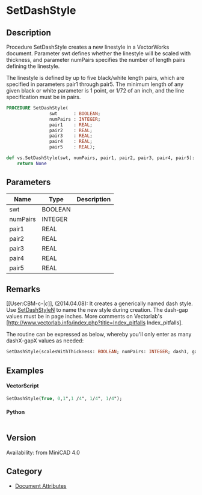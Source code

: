 # SetDashStyle

## Description
Procedure SetDashStyle creates a new linestyle in a VectorWorks document. Parameter swt defines whether the linestyle will be scaled with thickness, and parameter numPairs specifies the number of length pairs defining the linestyle.

The linestyle is defined by up to five black/white length pairs, which are specified in parameters pair1 through pair5. The minimum length of any given black or white parameter is 1 point, or 1/72 of an inch, and the line specification must be in pairs.

```pascal
PROCEDURE SetDashStyle(
				swt      : BOOLEAN;
				numPairs : INTEGER;
				pair1    : REAL;
				pair2    : REAL;
				pair3    : REAL;
				pair4    : REAL;
				pair5    : REAL);
```

```python
def vs.SetDashStyle(swt, numPairs, pair1, pair2, pair3, pair4, pair5):
    return None
```

## Parameters
|Name|Type|Description|
|---|---|---|
|swt|BOOLEAN|   |
|numPairs|INTEGER|   |
|pair1|REAL|   |
|pair2|REAL|   |
|pair3|REAL|   |
|pair4|REAL|   |
|pair5|REAL|   |

## Remarks
[[User:CBM-c-|_c_]], (2014.04.08):  It creates a generically named dash style. Use [SetDashStyleN](SetDashStyleN.md) to name the new style during creation. The dash-gap values must be in page inches. More comments on Vectorlab's [http://www.vectorlab.info/index.php?title=Index_pitfalls Index_pitfalls].

The routine can be expressed as below, whereby you'll only enter as many dashX-gapX values as needed:

```pascal
SetDashStyle(scalesWithThickness: BOOLEAN; numPairs: INTEGER; dash1, gap1, dash2, gap2, dash3, gap3, dash4, gap4, dash5, gap5: REAL);
```

## Examples
#### VectorScript ####
```pascal
SetDashStyle(True, 0,1",1 /4", 1/4", 1/4");
```
#### Python ####
```python

```

## Version
Availability: from MiniCAD 4.0

## Category
* [Document Attributes](../Categories/Document%20Attributes.md)
